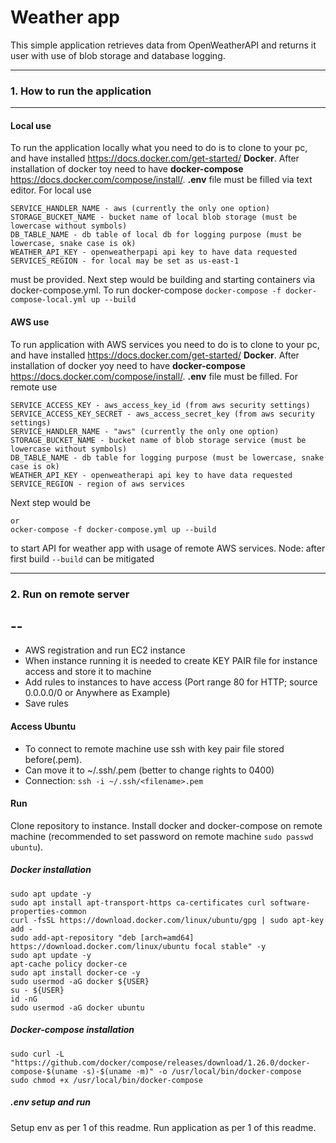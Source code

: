 # Weather app

This simple application retrieves data from OpenWeatherAPI and returns it user with use of blob storage and database logging.

---
### 1. How to run the application

---
#### Local use

To run the application locally what you need to do is to clone to your pc, and have installed <https://docs.docker.com/get-started/> <b>Docker</b>.
After installation of docker toy need to have <b>docker-compose</b> <https://docs.docker.com/compose/install/>.
<b>.env</b> file must be filled via text editor.
For local use 
```
SERVICE_HANDLER_NAME - aws (currently the only one option)
STORAGE_BUCKET_NAME - bucket name of local blob storage (must be lowercase without symbols)
DB_TABLE_NAME - db table of local db for logging purpose (must be lowercase, snake case is ok)
WEATHER_API_KEY - openweatherpapi api key to have data requested
SERVICES_REGION - for local may be set as us-east-1
```
must be provided. 
Next step would be building and starting containers via docker-compose.yml.
To run docker-compose
```docker-compose -f docker-compose-local.yml up --build```


#### AWS use
To run application with AWS services you need to do is to clone to your pc, and have installed <https://docs.docker.com/get-started/> <b>Docker</b>.
After installation of docker yoy need to have <b>docker-compose</b> <https://docs.docker.com/compose/install/>.
<b>.env</b> file must be filled.
For remote use 
```
SERVICE_ACCESS_KEY - aws_access_key_id (from aws security settings)
SERVICE_ACCESS_KEY_SECRET - aws_access_secret_key (from aws security settings)
SERVICE_HANDLER_NAME - "aws" (currently the only one option)
STORAGE_BUCKET_NAME - bucket name of blob storage service (must be lowercase without symbols)
DB_TABLE_NAME - db table for logging purpose (must be lowercase, snake case is ok)
WEATHER_API_KEY - openweatherapi api key to have data requested
SERVICE_REGION - region of aws services
```
Next step would be
```docker-compose up --build
or
ocker-compose -f docker-compose.yml up --build
``` 
to start API for weather app with usage of remote AWS services.
Node: after first build ```--build``` can be mitigated

---
### 2. Run on remote server

--
----
* AWS registration and run EC2 instance
* When instance running it is needed to create KEY PAIR file for instance access and store it to machine
* Add rules to instances to have access (Port range 80 for HTTP; source 0.0.0.0/0 or Anywhere as Example)
* Save rules
#### Access Ubuntu
* To connect to remote machine use ssh with key pair file stored before(<filename>.pem).
* Can move it to ~/.ssh/<filename>.pem (better to change rights to 0400)
* Connection: ```ssh -i ~/.ssh/<filename>.pem```
#### Run
Clone repository to instance.
Install docker and docker-compose on remote machine (recommended to set password on remote machine ```sudo passwd ubuntu```).
##### Docker installation

```
sudo apt update -y
sudo apt install apt-transport-https ca-certificates curl software-properties-common
curl -fsSL https://download.docker.com/linux/ubuntu/gpg | sudo apt-key add -
sudo add-apt-repository "deb [arch=amd64] https://download.docker.com/linux/ubuntu focal stable" -y
sudo apt update -y
apt-cache policy docker-ce
sudo apt install docker-ce -y
sudo usermod -aG docker ${USER}
su - ${USER}
id -nG
sudo usermod -aG docker ubuntu
```

##### Docker-compose installation

```
sudo curl -L "https://github.com/docker/compose/releases/download/1.26.0/docker-compose-$(uname -s)-$(uname -m)" -o /usr/local/bin/docker-compose
sudo chmod +x /usr/local/bin/docker-compose
```
##### .env setup and run
Setup env as per 1 of this readme.
Run application as per 1 of this readme.